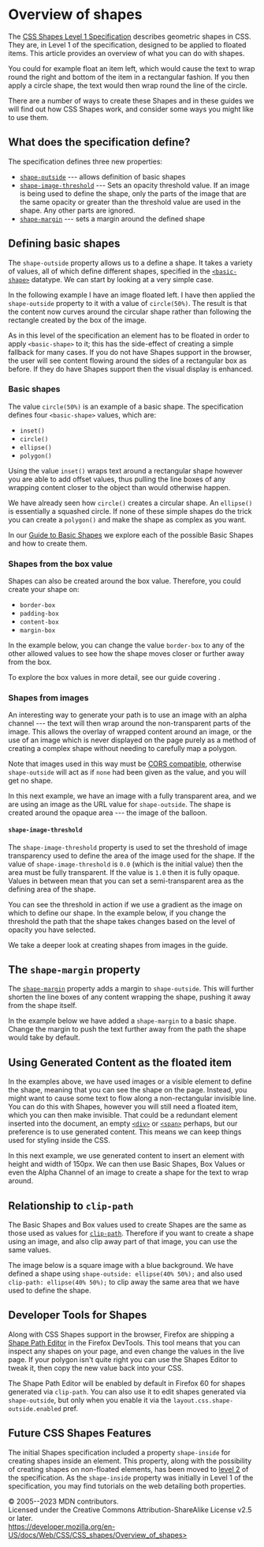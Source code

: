 Overview of shapes
==================

The [CSS Shapes Level 1
Specification](https://www.w3.org/TR/css-shapes/) describes geometric
shapes in CSS. They are, in Level 1 of the specification, designed to be
applied to floated items. This article provides an overview of what you
can do with shapes.

You could for example float an item left, which would cause the text to
wrap round the right and bottom of the item in a rectangular fashion. If
you then apply a circle shape, the text would then wrap round the line
of the circle.

There are a number of ways to create these Shapes and in these guides we
will find out how CSS Shapes work, and consider some ways you might like
to use them.

What does the specification define?
-----------------------------------

The specification defines three new properties:

- [`shape-outside`](shape-outside.md) --- allows definition of basic
    shapes
- [`shape-image-threshold`](shape-image-threshold.md) --- Sets an
    opacity threshold value. If an image is being used to define the
    shape, only the parts of the image that are the same opacity or
    greater than the threshold value are used in the shape. Any other
    parts are ignored.
- [`shape-margin`](shape-margin.md) --- sets a margin around the
    defined shape

Defining basic shapes
---------------------

The `shape-outside` property allows us to a define a shape. It takes a
variety of values, all of which define different shapes, specified in
the [`<basic-shape>`](basic-shape.md) datatype. We can start by looking
at a very simple case.

In the following example I have an image floated left. I have then
applied the `shape-outside` property to it with a value of
`circle(50%)`. The result is that the content now curves around the
circular shape rather than following the rectangle created by the box of
the image.

As in this level of the specification an element has to be floated in
order to apply `<basic-shape>` to it; this has the side-effect of
creating a simple fallback for many cases. If you do not have Shapes
support in the browser, the user will see content flowing around the
sides of a rectangular box as before. If they do have Shapes support
then the visual display is enhanced.

### Basic shapes

The value `circle(50%)` is an example of a basic shape. The
specification defines four `<basic-shape>` values, which are:

- `inset()`
- `circle()`
- `ellipse()`
- `polygon()`

Using the value `inset()` wraps text around a rectangular shape however
you are able to add offset values, thus pulling the line boxes of any
wrapping content closer to the object than would otherwise happen.

We have already seen how `circle()` creates a circular shape. An
`ellipse()` is essentially a squashed circle. If none of these simple
shapes do the trick you can create a `polygon()` and make the shape as
complex as you want.

In our [Guide to Basic Shapes](basic_shapes.md) we explore each of the
possible Basic Shapes and how to create them.

### Shapes from the box value

Shapes can also be created around the box value. Therefore, you could
create your shape on:

- `border-box`
- `padding-box`
- `content-box`
- `margin-box`

In the example below, you can change the value `border-box` to any of
the other allowed values to see how the shape moves closer or further
away from the box.

To explore the box values in more detail, see our guide covering [](from_box_values.md).

### Shapes from images

An interesting way to generate your path is to use an image with an
alpha channel --- the text will then wrap around the non-transparent
parts of the image. This allows the overlay of wrapped content around an
image, or the use of an image which is never displayed on the page
purely as a method of creating a complex shape without needing to
carefully map a polygon.

Note that images used in this way must be [CORS
compatible](https://developer.mozilla.org/en-US/docs/Web/HTTP/CORS),
otherwise `shape-outside` will act as if `none` had been given as the
value, and you will get no shape.

In this next example, we have an image with a fully transparent area,
and we are using an image as the URL value for `shape-outside`. The
shape is created around the opaque area --- the image of the balloon.

#### `shape-image-threshold`

The `shape-image-threshold` property is used to set the threshold of
image transparency used to define the area of the image used for the
shape. If the value of `shape-image-threshold` is `0.0` (which is the
initial value) then the area must be fully transparent. If the value is
`1.0` then it is fully opaque. Values in between mean that you can set a
semi-transparent area as the defining area of the shape.

You can see the threshold in action if we use a gradient as the image on
which to define our shape. In the example below, if you change the
threshold the path that the shape takes changes based on the level of
opacity you have selected.

We take a deeper look at creating shapes from images in the [](shapes_from_images.md) guide.

The `shape-margin` property
---------------------------

The [`shape-margin`](shape-margin.md) property adds a margin to
`shape-outside`. This will further shorten the line boxes of any content
wrapping the shape, pushing it away from the shape itself.

In the example below we have added a `shape-margin` to a basic shape.
Change the margin to push the text further away from the path the shape
would take by default.

Using Generated Content as the floated item
-------------------------------------------

In the examples above, we have used images or a visible element to
define the shape, meaning that you can see the shape on the page.
Instead, you might want to cause some text to flow along a
non-rectangular invisible line. You can do this with Shapes, however you
will still need a floated item, which you can then make invisible. That
could be a redundant element inserted into the document, an empty
[`<div>`](https://developer.mozilla.org/en-US/docs/Web/HTML/Element/div)
or
[`<span>`](https://developer.mozilla.org/en-US/docs/Web/HTML/Element/span)
perhaps, but our preference is to use generated content. This means we
can keep things used for styling inside the CSS.

In this next example, we use generated content to insert an element with
height and width of 150px. We can then use Basic Shapes, Box Values or
even the Alpha Channel of an image to create a shape for the text to
wrap around.

Relationship to `clip-path`
---------------------------

The Basic Shapes and Box values used to create Shapes are the same as
those used as values for [`clip-path`](clip-path.md). Therefore if you
want to create a shape using an image, and also clip away part of that
image, you can use the same values.

The image below is a square image with a blue background. We have
defined a shape using `shape-outside: ellipse(40% 50%);` and also used
`clip-path: ellipse(40% 50%);` to clip away the same area that we have
used to define the shape.

Developer Tools for Shapes
--------------------------

Along with CSS Shapes support in the browser, Firefox are shipping a
[Shape Path
Editor](https://firefox-source-docs.mozilla.org/devtools-user/page_inspector/how_to/edit_css_shapes/index.html)
in the Firefox DevTools. This tool means that you can inspect any shapes
on your page, and even change the values in the live page. If your
polygon isn\'t quite right you can use the Shapes Editor to tweak it,
then copy the new value back into your CSS.

The Shape Path Editor will be enabled by default in Firefox 60 for
shapes generated via `clip-path`. You can also use it to edit shapes
generated via `shape-outside`, but only when you enable it via the
`layout.css.shape-outside.enabled` pref.

Future CSS Shapes Features
--------------------------

The initial Shapes specification included a property `shape-inside` for
creating shapes inside an element. This property, along with the
possibility of creating shapes on non-floated elements, has been moved
to [level 2](https://drafts.csswg.org/css-shapes-2/) of the
specification. As the `shape-inside` property was initially in Level 1
of the specification, you may find tutorials on the web detailing both
properties.

© 2005--2023 MDN contributors.\
Licensed under the Creative Commons Attribution-ShareAlike License v2.5
or later.\
https://developer.mozilla.org/en-US/docs/Web/CSS/CSS_shapes/Overview_of_shapes>
